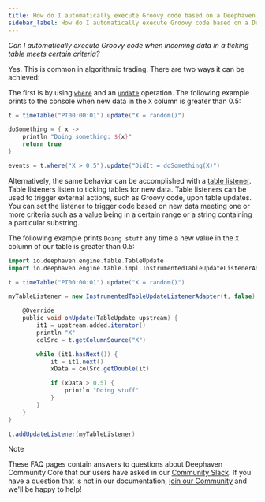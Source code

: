 ```yaml
---
title: How do I automatically execute Groovy code based on a Deephaven table column value?
sidebar_label: How do I automatically execute Groovy code based on a Deephaven table column value?
---
```


<em>Can I automatically execute Groovy code when incoming data in a ticking table meets certain criteria?</em>

<p></p>

Yes. This is common in algorithmic trading. There are two ways it can be achieved:

The first is by using [`where`](../table-operations/filter/where.md) and an [`update`](../table-operations/select/update.md) operation. The following example prints to the console when new data in the `X` column is greater than 0.5:

```groovy order=events,t
t = timeTable("PT00:00:01").update("X = random()")

doSomething = { x ->
    println "Doing something: ${x}"
    return true
}

events = t.where("X > 0.5").update("DidIt = doSomething(X)")
```

Alternatively, the same behavior can be accomplished with a [table listener](../../how-to-guides/table-listeners-groovy.md). Table listeners listen to ticking tables for new data. Table listeners can be used to trigger external actions, such as Groovy code, upon table updates. You can set the listener to trigger code based on new data meeting one or more criteria such as a value being in a certain range or a string containing a particular substring.

The following example prints `Doing stuff` any time a new value in the `X` column of our table is greater than 0.5:

```groovy order=t
import io.deephaven.engine.table.TableUpdate
import io.deephaven.engine.table.impl.InstrumentedTableUpdateListenerAdapter

t = timeTable("PT00:00:01").update("X = random()")

myTableListener = new InstrumentedTableUpdateListenerAdapter(t, false) {

    @Override
    public void onUpdate(TableUpdate upstream) {
        it1 = upstream.added.iterator()
        println "X"
        colSrc = t.getColumnSource("X")

        while (it1.hasNext()) {
            it = it1.next()
            xData = colSrc.getDouble(it)

            if (xData > 0.5) {
                println "Doing stuff"
            }
        }
    }
}

t.addUpdateListener(myTableListener)
```

> [!NOTE]
> These FAQ pages contain answers to questions about Deephaven Community Core that our users have asked in our [Community Slack](/slack). If you have a question that is not in our documentation, [join our Community](/slack) and we'll be happy to help!
